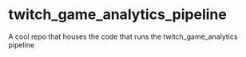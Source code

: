 # twitch_game_analytics_pipeline
A cool repo that houses the code that runs the twitch_game_analytics pipeline